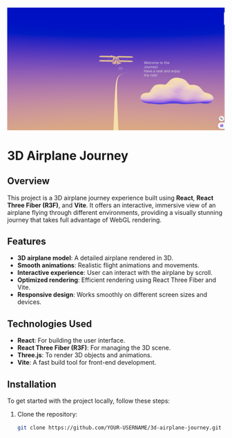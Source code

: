 ![3D Airplane](./src/assets/image.png)

# 3D Airplane Journey

## Overview
This project is a 3D airplane journey experience built using **React**, **React Three Fiber (R3F)**, and **Vite**. It offers an interactive, immersive view of an airplane flying through different environments, providing a visually stunning journey that takes full advantage of WebGL rendering.

## Features
- **3D airplane model**: A detailed airplane rendered in 3D.
- **Smooth animations**: Realistic flight animations and movements.
- **Interactive experience**: User can interact with the airplane by scroll.
- **Optimized rendering**: Efficient rendering using React Three Fiber and Vite.
- **Responsive design**: Works smoothly on different screen sizes and devices.

## Technologies Used
- **React**: For building the user interface.
- **React Three Fiber (R3F)**: For managing the 3D scene.
- **Three.js**: To render 3D objects and animations.
- **Vite**: A fast build tool for front-end development.

## Installation

To get started with the project locally, follow these steps:

1. Clone the repository:

   ```bash
   git clone https://github.com/YOUR-USERNAME/3d-airplane-journey.git
